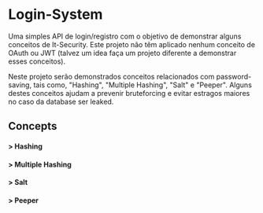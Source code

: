 # Login-System

Uma simples API de login/registro com o objetivo de demonstrar alguns conceitos de It-Security. Este projeto não têm aplicado nenhum conceito de OAuth ou JWT (talvez um idea faça um projeto diferente a demonstrar esses conceitos).

Neste projeto serão demonstrados conceitos relacionados com password-saving, tais como, "Hashing", "Multiple Hashing", "Salt" e "Peeper". Alguns destes conceitos ajudam a prevenir bruteforcing e evitar estragos maiores no caso da database ser leaked.

## Concepts

#### > Hashing

#### > Multiple Hashing

#### > Salt

#### > Peeper

